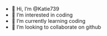 - 👋 Hi, I’m @Katie739
- 👀 I’m interested in coding
- 🌱 I’m currently learning coding
- 💞️ I’m looking to collaborate on github
